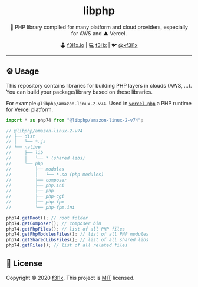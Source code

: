 <h1 align=center>libphp</h1>

<p align=center>
   🐘 PHP library compiled for many platform and cloud providers, especially for AWS and ▲ Vercel.
</p>

<p align=center>
🕹 <a href="https://f3l1x.io">f3l1x.io</a> | 💻 <a href="https://github.com/f3l1x">f3l1x</a> | 🐦 <a href="https://twitter.com/xf3l1x">@xf3l1x</a>
</p>

-----

## ⚙️ Usage

This repository contains libraries for building PHP layers in clouds (AWS, ...). You can build your package/library based on these libraries.

For example `@libphp/amazon-linux-2-v74`. Used in [`vercel-php`](https://github.com/juicyfx/vercel-php) a PHP runtime for [Vercel](https://vercel.com) platform.

```js
import * as php74 from "@libphp/amazon-linux-2-v74";

// @libphp/amazon-linux-2-v74
// ├── dist
// │   └── *.js
// └── native
//     ├── lib
//     │   └── * (shared libs)
//     └── php
//         ├── modules
//         │   └── *.so (php modules)
//         ├── composer
//         ├── php.ini
//         ├── php
//         ├── php-cgi
//         ├── php-fpm
//         └── php-fpm.ini

php74.getRoot(); // root folder
php74.getComposer(); // composer bin
php74.getPhpFiles(); // list of all PHP files
php74.getPhpModulesFiles(); // list of all PHP modules
php74.getSharedLibsFiles(); // list of all shared libs
php74.getFiles(); // list of all related files
```

## 📝 License

Copyright © 2020 [f3l1x](https://github.com/f3l1x).
This project is [MIT](LICENSE) licensed.
